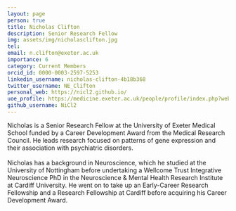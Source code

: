 ```yaml
---
layout: page
person: true
title: Nicholas Clifton
description: Senior Research Fellow
img: assets/img/nicholasclifton.jpg 
tel:
email: n.clifton@exeter.ac.uk
importance: 6
category: Current Members
orcid_id: 0000-0003-2597-5253
linkedin_username: nicholas-clifton-4b18b368
twitter_username: NE_Clifton
personal_web: https://nicl2.github.io/
uoe_profile: https://medicine.exeter.ac.uk/people/profile/index.php?web_id=Nick_Clifton 
github_username: NiCl2
---
```


Nicholas is a Senior Research Fellow at the University of Exeter Medical School funded by a Career Development Award from the Medical Research Council. He leads research focused on patterns of gene expression and their association with psychiatric disorders.\
\
Nicholas has a background in Neuroscience, which he studied at the University of Nottingham before undertaking a Wellcome Trust Integrative Neuroscience PhD in the Neuroscience & Mental Health Research Institute at Cardiff University. He went on to take up an Early-Career Research Fellowship and a Research Fellowship at Cardiff before acquiring his Career Development Award.



